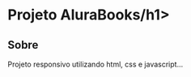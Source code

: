 <h1>Projeto AluraBooks/h1>

<h2>Sobre</h2>
<p>Projeto responsivo utilizando html, css e javascript...</p>
